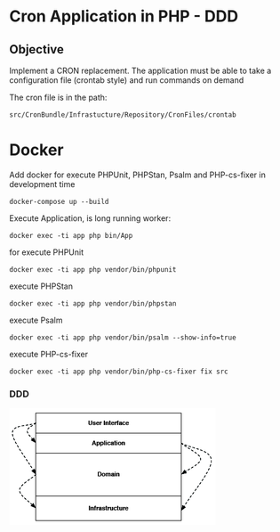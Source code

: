 # Cron Application in PHP - DDD

## Objective

Implement a CRON replacement. The application must be able to take a configuration file (crontab style) and run commands on demand

The cron file is in the path:
```
src/CronBundle/Infrastucture/Repository/CronFiles/crontab
```

# Docker
Add docker for execute PHPUnit, PHPStan, Psalm and PHP-cs-fixer in development time
```
docker-compose up --build
```

Execute Application, is long running worker:
```
docker exec -ti app php bin/App
```
for execute PHPUnit
```
docker exec -ti app php vendor/bin/phpunit
```
execute PHPStan
```
docker exec -ti app php vendor/bin/phpstan
```
execute Psalm
```
docker exec -ti app php vendor/bin/psalm --show-info=true
```
execute PHP-cs-fixer
```
docker exec -ti app php vendor/bin/php-cs-fixer fix src
```

### DDD

![DDD](img/ddd.png?raw=true "DDD")
